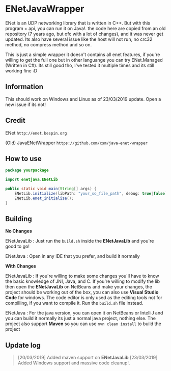 # ENetJavaWrapper

ENet is an UDP networking library that is written in C++. But with this program + api, you can run it on Java!.
the code here are copied from an old repository (7 years ago, but ofc with a lot of changes), and it was never get updated. Its also have several issue
like the host will not run, no crc32 method, no compress method and so on.

This is just a simple wrapper it doesn't contains all enet features, if you're willing to get the full one but in other languange you can try ENet.Managed (Written in C#). Its still good tho, I've tested it multiple times and its still working fine :D

## Information

This should work on Windows and Linux as of 23/03/2019 update. Open a new issue if its not!

## Credit

ENet `http://enet.bespin.org`

(Old) JavaENetWrapper `https://github.com/csm/java-enet-wrapper`

## How to use

```java
package yourpackage

import enetjava.ENetLib

public static void main(String[] args) {
    ENetLib.initialize(libPath: "your_so_file_path", debug: true|false); // Must be the absolute path
    ENetLib.enet_initialize();
}
```

## Building

**No Changes**

ENetJavaLib : Just run the `build.sh` inside the **ENetJavaLib** and you're good to go!

ENetJava : Open in any IDE that you prefer, and build it normally

**With Changes**

ENetJavaLib : If you're willing to make some changes you'll have to know the basic knowledge of JNI, Java, and C. If you're willing to modify the lib then open the **ENetJavaLib** on NetBeans and make your changes, the project should be working out of the box, you can also use **Visual Studio Code** for windows. The code editor is only used as the editing tools not for compilling, if you want to compile it. Run the `build.sh` file instead.

ENetJava : For the java version, you can open it on NetBeans or IntelliJ and you can build it normally its just a normal java project, nothing else. The project also support **Maven** so you can use `mvn clean install` to build the project

## Update log

> [20/03/2019] Added maven support on **ENetJavaLib** 
> [23/03/2019] Added Windows support and massive code cleanup!.
